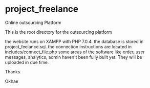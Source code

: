 # project_freelance
Online outsourcing Platform 

This is the root directory for the outsourcing platform

the website runs on XAMPP with PHP 7.0.4. 
the database is stored in project_feelance.sql.
the connection instructions are located in includes/connect_file.php
some areas of the software like order, user messages, analytics, admin haven't been fully built yet. They will be uploaded in due time. 

Thanks 

Okhae
